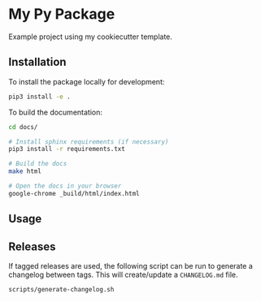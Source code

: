 # My Py Package

Example project using  my cookiecutter template.

## Installation

To install the package locally for development:

```bash
pip3 install -e .
```

To build the documentation:

```bash
cd docs/

# Install sphinx requirements (if necessary)
pip3 install -r requirements.txt

# Build the docs
make html

# Open the docs in your browser
google-chrome _build/html/index.html
```

## Usage

## Releases

If tagged releases are used, the following script can be run to generate a changelog between tags. This will create/update a `CHANGELOG.md` file.

```bash
scripts/generate-changelog.sh
```
